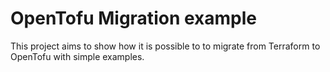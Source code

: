 # OpenTofu Migration example

This project aims to show how it is possible to to migrate from Terraform to OpenTofu with simple examples.

